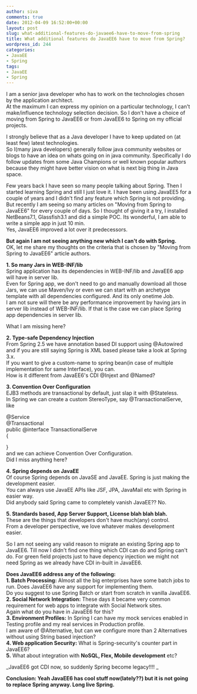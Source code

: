 ```yaml
---
author: siva
comments: true
date: 2012-04-09 16:52:00+00:00
layout: post
slug: what-additional-features-do-javaee6-have-to-move-from-spring
title: What additional features do JavaEE6 have to move from Spring?
wordpress_id: 244
categories:
- JavaEE
- Spring
tags:
- JavaEE
- Spring
---
```


I am a senior java developer who has to work on the technologies chosen by the application architect.  
At the maximum I can express my opinion on a particular technology, I can't make/influence technology selection decision. So I don't have a choice of moving from Spring to JavaEE6 or from JavaEE6 to Spring on my official projects.  
  
I strongly believe that as a Java developer I have to keep updated on (at least few) latest technologies.  
So I(many java developers) generally follow java community websites or blogs to have an idea on whats going on in java community. Specifically I do follow updates from some Java Champions or well known popular authors because they might have better vision on what is next big thing in Java space.  
  
Few years back I have seen so many people talking about Spring. Then I started learning Spring and still I just love it. I have been using JavaEE5 for a couple of years and I didn't find any feature which Spring is not providing. But recently I am seeing so many articles on "Moving from Spring to JavaEE6" for every couple of days. So I thought of giving it a try, I installed NetBeans7.1, Glassfish3.1 and did a simple POC. Its wonderful, I am able to write a simple app in just 10 min.  
Yes, JavaEE6 improved a lot over it predecessors.  
  
**But again I am not seeing anything new which I can't do with Spring.**  
OK, let me share my thoughts on the criteria that is chosen by "Moving from Spring to JavaEE6" article authors.  
  
**1. So many Jars in WEB-INF/lib**  
Spring application has its dependencies in WEB-INF/lib and JavaEE6 app will have in server lib.  
Even for Spring app, we don't need to go and manually download all those Jars, we can use Maven/Ivy or even we can start with an archetype template with all dependencies configured. And its only onetime Job.   
I am not sure will there be any performance improvement by having jars in server lib instead of WEB-INF/lib. If that is the case we can place Spring app dependencies in server lib.  
  
What I am missing here?  
  
**2. Type-safe Dependency Injection**  
From Spring 2.5 we have annotation based DI support using @Autowired and if you are still saying Spring is XML based please take a look at Spring 3.x.  
If you want to give a custom-name to spring bean(in case of multiple implementation for same Interface), you can.  
How is it different from JavaEE6's CDI @Injext and @Named?  
  
**3. Convention Over Configuration**  
EJB3 methods are transactional by default, just slap it with @Stateless.  
In Spring we can create a custom StereoType, say @TransactionalServe, like  
  
@Service  
@Transactional  
public @interface TransactionalServe  
{  
  
}  
and we can achieve Convention Over Configuration.  
Did I miss anything here?  
  
**4. Spring depends on JavaEE**  
Of course Spring depends on JavaSE and JavaEE. Spring is just making the development easier.  
You can always use JavaEE APIs like JSF, JPA, JavaMail etc with Spring in easier way.  
Did anybody said Spring came to completely vanish JavaEE?? No.  
  
**5. Standards based, App Server Support, License blah blah blah.**  
These are the things that developers don't have much(any) control.  
From a developer perspective, we love whatever makes development easier.  
  
So I am not seeing any valid reason to migrate an existing Spring app to JavaEE6. Till now I didn't find one thing which CDI can do and Spring can't do. For green field projects just to have depency injection we might not need Spring as we already have CDI in-built in JavaEE6.  
  
**Does JavaEE6 address any of the following:**  
**1. Batch Processing:** Almost all the big enterprises have some batch jobs to run. Does JavaEE6 have any support for implementing them.  
Do you suggest to use Spring Batch or start from scratch in vanilla JavaEE6.  
**2. Social Network Integration:** These days it became very common requirement for web apps to integrate with Social Network sites.  
Again what do you have in JavaEE6 for this?  
**3. Environment Profiles:** In Spring I can have my mock services enabled in Testing profile and my real services in Production profile.  
I am aware of @Alternative, but can we configure more than 2 Alternatives without using String based injection?  
**4. Web application Security:** What is Spring-security's counter part in JavaEE6?  
**5.** What about integration with **NoSQL, Flex, Mobile development** etc?  
  
_JavaEE6 got CDI now, so suddenly Spring become legacy!!!! _  
  
**Conclusion: Yeah JavaEE6 has cool stuff now(lately??) but it is not going to replace Spring anyway. Long live Spring.**
